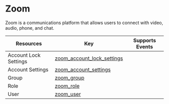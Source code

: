 Zoom
====
Zoom is a communications platform that allows users to connect with video, audio, phone, and chat.

| **Resources**         | **Key**                                                           | **Supports Events** |
| --------------------- | ----------------------------------------------------------------- | ------------------- |
| Account Lock Settings | [zoom\_account\_lock\_settings](zoom\_account\_lock\_settings.md) |                     |
| Account Settings      | [zoom\_account\_settings](zoom\_account\_settings.md)             |                     |
| Group                 | [zoom\_group](zoom\_group.md)                                     |                     |
| Role                  | [zoom\_role](zoom\_role.md)                                       |                     |
| User                  | [zoom\_user](zoom\_user.md)                                       |                     |
